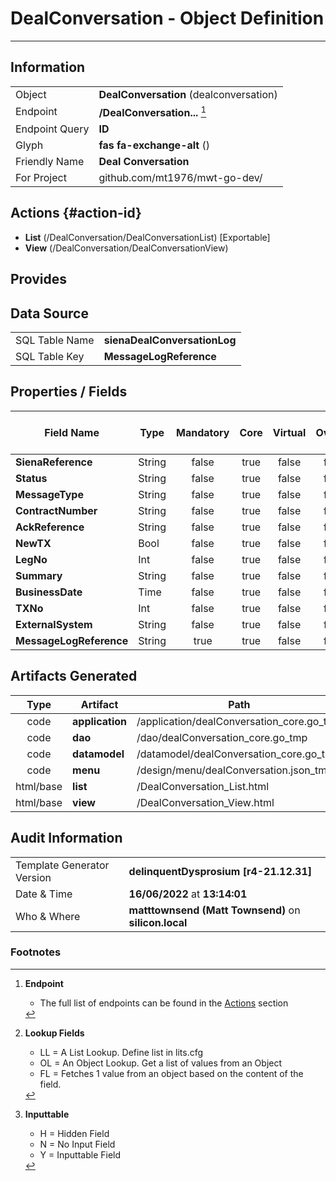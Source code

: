 # **DealConversation** - Object Definition
---
##  Information
|   |   |
|---|---|
|Object         |**DealConversation** (dealconversation) |
|Endpoint 	    |**/DealConversation...** [^1]|
|Endpoint Query |**ID**|
Glyph|**fas fa-exchange-alt** ()
Friendly Name|**Deal Conversation**|
|For Project    |github.com/mt1976/mwt-go-dev/|

##  Actions {#action-id}
* **List** (/DealConversation/DealConversationList) [Exportable]
* **View** (/DealConversation/DealConversationView)











##  Provides







##  Data Source 
|   |   |
|---|---|
SQL Table Name       | **sienaDealConversationLog**
SQL Table Key | **MessageLogReference**



##  Properties / Fields
| Field Name| Type | Mandatory | Core | Virtual | Overide | Lookup [^2]| Lookup Object      | Lookup Field Source         | Lookup Return Value                | Inputable [^3]|DB Column|Default Value| No Change | Callout | Internal |
| -- | --  | :--: | :--: | :--: |:--: |:--: |:--: |-- |-- |:--: |-- | --| :--: | :--: | :--: |
|**SienaReference**|String|false|true|false|false|||||Y|SienaReference||false|false|false|
|**Status**|String|false|true|false|false|||||Y|Status||false|false|false|
|**MessageType**|String|false|true|false|false|||||Y|MessageType||false|false|false|
|**ContractNumber**|String|false|true|false|false|||||Y|ContractNumber||false|false|false|
|**AckReference**|String|false|true|false|false|||||Y|AckReference||false|false|false|
|**NewTX**|Bool|false|true|false|false|||||Y|NewTX|True|false|false|false|
|**LegNo**|Int|false|true|false|false|||||Y|LegNo|0|false|false|false|
|**Summary**|String|false|true|false|false|||||Y|Summary||false|false|false|
|**BusinessDate**|Time|false|true|false|false|||||Y|BusinessDate||false|false|false|
|**TXNo**|Int|false|true|false|false|||||Y|TXNo|0|false|false|false|
|**ExternalSystem**|String|false|true|false|false|||||Y|ExternalSystem||false|false|false|
|**MessageLogReference**|String|true|true|false|false|||||Y|MessageLogReference||false|false|false|


##  Artifacts Generated
| Type | Artifact | Path|
| :--: | -- | -- |
| code | **application** | /application/dealConversation_core.go_tmp |
| code | **dao** | /dao/dealConversation_core.go_tmp |
| code | **datamodel** | /datamodel/dealConversation_core.go_tmp |
| code | **menu** | /design/menu/dealConversation.json_tmp |
| html/base | **list** | /DealConversation_List.html |
| html/base | **view** | /DealConversation_View.html |


## Audit Information
|   |   |
|---|---|
Template Generator Version   | **delinquentDysprosium [r4-21.12.31]**
Date & Time		     | **16/06/2022** at **13:14:01**
Who & Where		     | **matttownsend (Matt Townsend)** on **silicon.local**

### Footnotes
[^1]: **Endpoint**
    * The full list of endpoints can be found in the [Actions](#action-id) section
[^2]: **Lookup Fields**
    * LL = A List Lookup. Define list in lits.cfg
    * OL = An Object Lookup. Get a list of values from an Object
    * FL = Fetches 1 value from an object based on the content of the field. 
[^3]: **Inputtable**   
    * H = Hidden Field
    * N = No Input Field
    * Y = Inputtable Field